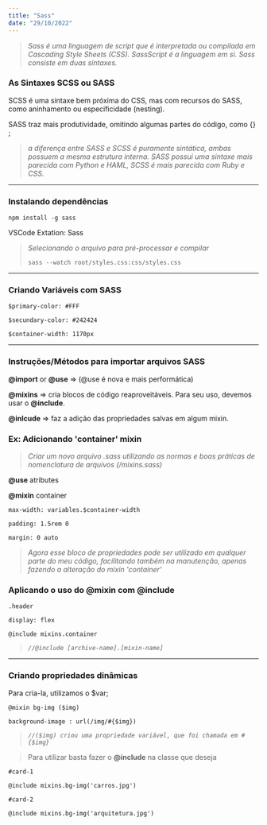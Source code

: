 ```yaml
---
title: "Sass"
date: "29/10/2022"
---
```


> _Sass é uma linguagem de script que é interpretada ou compilada em Cascading Style Sheets (CSS). SassScript é a linguagem em si. Sass consiste em duas sintaxes._

### **As Sintaxes SCSS ou SASS**

SCSS é uma sintaxe bem próxima do CSS, mas com recursos do SASS, como aninhamento ou especificidade (nesting).

SASS traz mais produtividade, omitindo algumas partes do código, como {} ;

> _a diferença entre SASS e SCSS é puramente sintática, ambas possuem a mesma estrutura interna. SASS possui uma sintaxe mais parecida com Python e HAML, SCSS é mais parecida com Ruby e CSS._

---

### **Instalando dependências**

`npm install -g sass`

VSCode Extation: Sass

> _Selecionando o arquivo para pré-processar e compilar_
>
> `sass --watch root/styles.css:css/styles.css`

---

### **Criando Variáveis com SASS**

`$primary-color: #FFF`

`$secundary-color: #242424`

`$container-width: 1170px`

---

### **Instruções/Métodos para importar arquivos SASS**

**@import** or **@use** => (@use é nova e mais performática)

**@mixins** => cria blocos de código reaproveitáveis. Para seu uso, devemos usar o **@include**.

**@inlcude** => faz a adição das propriedades salvas em algum mixin.

### **Ex: Adicionando 'container' mixin**

> _Criar um novo arquivo .sass utilizando as normas e boas práticas de nomenclatura de arquivos (/mixins.sass)_

**@use** atributes

**@mixin** container

`max-width: variables.$container-width`

`padding: 1.5rem 0`

`margin: 0 auto`

> _Agora esse bloco de propriedades pode ser utilizado em qualquer parte do meu código, facilitando também na manutenção, apenas fazendo a alteração do mixin 'container'_

### **Aplicando o uso do @mixin com @include**

`.header`

`display: flex`

`@include mixins.container`

> _`//@include [archive-name].[mixin-name]`_

---

### **Criando propriedades dinâmicas**

Para cria-la, utilizamos o $var;

`@mixin bg-img ($img)`

`background-image : url(/img/#{$img})`

> _`//($img) criou uma propriedade variável, que foi chamada em #{$img}`_

> Para utilizar basta fazer o **@include** na classe que deseja

`#card-1`

`@include mixins.bg-img('carros.jpg')`

`#card-2`

`@include mixins.bg-img('arquitetura.jpg')`
